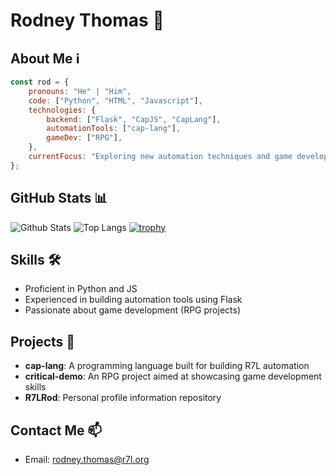 # Rodney Thomas 🚀

## About Me ℹ️

```javascript
const rod = {
    pronouns: "He" | "Him",
    code: ["Python", "HTML", "Javascript"],
    technologies: {
        backend: ["Flask", "CapJS", "CapLang"],
        automationTools: ["cap-lang"],
        gameDev: ["RPG"],
    },
    currentFocus: "Exploring new automation techniques and game development concepts"
};
```

## GitHub Stats 📊

![Github Stats](https://github-readme-stats.vercel.app/api?username=R7LRod)
![Top Langs](https://github-readme-stats.vercel.app/api/top-langs/?username=R7LRod)
[![trophy](https://github-profile-trophy.vercel.app/?username=R7LRod)](https://github.com/R7LRod)

## Skills 🛠️

- Proficient in Python and JS
- Experienced in building automation tools using Flask
- Passionate about game development (RPG projects)

## Projects 🚀

- **cap-lang**: A programming language built for building R7L automation
- **critical-demo**: An RPG project aimed at showcasing game development skills
- **R7LRod**: Personal profile information repository

## Contact Me 📫

- Email: [rodney.thomas@r7l.org](mailto:rodney.thomas@r7l.org)

